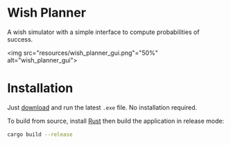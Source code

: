 # Wish Planner
A wish simulator with a simple interface to compute probabilities of success.

<img src="resources/wish_planner_gui.png"="50%" alt="wish_planner_gui">

# Installation
Just [download](https://github.com/Tijoxa/wish/releases) and run the latest `.exe` file. No installation required.

To build from source, install [Rust](https://www.rust-lang.org/) then build the application in release mode:
```Bash
cargo build --release
```
